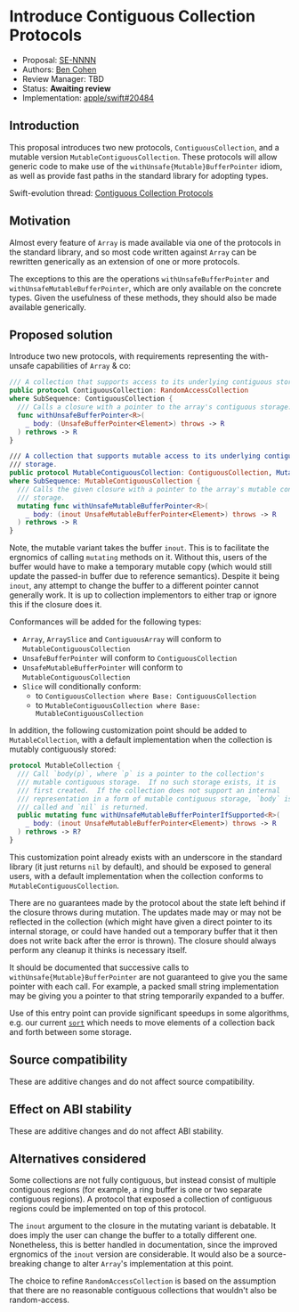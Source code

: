 # Introduce Contiguous Collection Protocols

* Proposal: [SE-NNNN](NNNN-contiguous-collection.md)
* Authors: [Ben Cohen](https://github.com/airspeedswift)
* Review Manager: TBD
* Status: **Awaiting review**
* Implementation: [apple/swift#20484](https://github.com/apple/swift/pull/20484)

## Introduction

This proposal introduces two new protocols, `ContiguousCollection`, and a
mutable version `MutableContiguousCollection`. These protocols will allow
generic code to make use of the `withUnsafe{Mutable}BufferPointer` idiom,
as well as provide fast paths in the standard library for adopting types.

Swift-evolution thread: [Contiguous Collection Protocols](https://forums.swift.org/t/contiguous-collection-protocols/17875)

## Motivation

Almost every feature of `Array` is made available via one of the protocols
in the standard library, and so most code written against `Array` can be
rewritten generically as an extension of one or more protocols.

The exceptions to this are the operations `withUnsafeBufferPointer` and
`withUnsafeMutableBufferPointer`, which are only available on the concrete
types. Given the usefulness of these methods, they should also be made
available generically.

## Proposed solution

Introduce two new protocols, with requirements representing the with-unsafe capabilities of `Array` & co:

```swift
/// A collection that supports access to its underlying contiguous storage.
public protocol ContiguousCollection: RandomAccessCollection
where SubSequence: ContiguousCollection {
  /// Calls a closure with a pointer to the array's contiguous storage.
  func withUnsafeBufferPointer<R>(
    _ body: (UnsafeBufferPointer<Element>) throws -> R
  ) rethrows -> R
}

/// A collection that supports mutable access to its underlying contiguous
/// storage.
public protocol MutableContiguousCollection: ContiguousCollection, MutableCollection
where SubSequence: MutableContiguousCollection {
  /// Calls the given closure with a pointer to the array's mutable contiguous
  /// storage.
  mutating func withUnsafeMutableBufferPointer<R>(
    _ body: (inout UnsafeMutableBufferPointer<Element>) throws -> R
  ) rethrows -> R
}
```

Note, the mutable variant takes the buffer `inout`. This is to facilitate the ergnomics 
of calling `mutating` methods on it. Without this, users of the buffer would have to make a
temporary mutable copy (which would still update the passed-in buffer due to reference
semantics). Despite it being `inout`, any attempt to change the buffer to a different
pointer cannot generally work. It is up to collection implementors to either trap or ignore
this if the closure does it.

Conformances will be added for the following types:
- `Array`, `ArraySlice` and `ContiguousArray` will conform to `MutableContiguousCollection`
- `UnsafeBufferPointer` will conform to `ContiguousCollection`
- `UnsafeMutableBufferPointer` will conform to `MutableContiguousCollection`
- `Slice` will conditionally conform:
    - to `ContiguousCollection where Base: ContiguousCollection`
    - to `MutableContiguousCollection where Base: MutableContiguousCollection`

In addition, the following customization point should be added to
`MutableCollection`, with a default implementation when the collection is
mutably contiguously stored:

```swift
protocol MutableCollection {
  /// Call `body(p)`, where `p` is a pointer to the collection's
  /// mutable contiguous storage.  If no such storage exists, it is
  /// first created.  If the collection does not support an internal
  /// representation in a form of mutable contiguous storage, `body` is not
  /// called and `nil` is returned.
  public mutating func withUnsafeMutableBufferPointerIfSupported<R>(
    _ body: (inout UnsafeMutableBufferPointer<Element>) throws -> R
  ) rethrows -> R?
}
```

This customization point already exists with an underscore in the standard
library (it just returns `nil` by default), and should be exposed to
general users, with a default implementation when the collection 
conforms to `MutableContiguousCollection`.

There are no guarantees made by the protocol about the state left behind if the
closure throws during mutation. The updates made may or may not be reflected in the 
collection (which might have given a direct pointer to its internal storage, or
could have handed out a temporary buffer that it then does not write back after
the error is thrown). The closure should always perform any cleanup it thinks is necessary
itself.

It should be documented that successive calls to `withUnsafe{Mutable}BufferPointer` are not
guaranteed to give you the same pointer with each call. For example, a packed small string
implementation may be giving you a pointer to that string temporarily expanded to a buffer.

Use of this entry point can provide significant speedups in some
algorithms, e.g. our current
[`sort`](https://github.com/apple/swift/blob/6662ccc16dba27418eefd3cb7856bddda5a33386/stdlib/public/core/Sort.swift#L249)
which needs to move elements of a collection back and forth between
some storage.

## Source compatibility

These are additive changes and do not affect source compatibility.

## Effect on ABI stability

These are additive changes and do not affect ABI stability.

## Alternatives considered

Some collections are not fully contiguous, but instead consist of multiple contiguous 
regions (for example, a ring buffer is one or two separate contiguous regions). A protocol that
exposed a collection of contiguous regions could be implemented on top of this protocol.

The `inout` argument to the closure in the mutating variant is debatable. It does imply the user
can change the buffer to a totally different one. Nonetheless, this is better handled in documentation,
since the improved ergnomics of the `inout` version are considerable. It would also be a source-breaking
change to alter `Array`'s implementation at this point.

The choice to refine `RandomAccessCollection` is based on the assumption that there are no reasonable
contiguous collections that wouldn't also be random-access.
